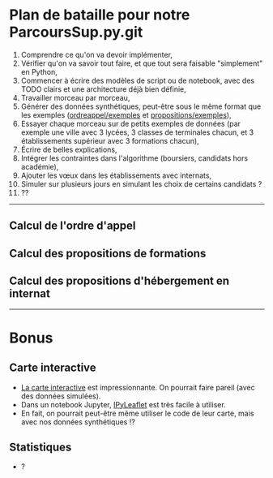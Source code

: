 # Plan de bataille pour notre ParcoursSup.py.git

1. Comprendre ce qu'on va devoir implémenter,
2. Vérifier qu'on va savoir tout faire, et que tout sera faisable "simplement" en Python,
3. Commencer à écrire des modèles de script ou de notebook, avec des TODO clairs et une architecture déjà bien définie,
4. Travailler morceau par morceau,
5. Générer des données synthétiques, peut-être sous le même format que les exemples ([ordreappel/exemples](https://framagit.org/parcoursup/algorithmes-de-parcoursup/tree/master/java/parcoursup/ordreappel/exemples) et [propositions/exemples](https://framagit.org/parcoursup/algorithmes-de-parcoursup/tree/master/java/parcoursup/propositions/exemples)),
6. Essayer chaque morceau sur de petits exemples de données (par exemple une ville avec 3 lycées, 3 classes de terminales chacun, et 3 établissements supérieur avec 3 formations chacun),
7. Écrire de belles explications,
8. Intégrer les contraintes dans l'algorithme (boursiers, candidats hors académie),
9. Ajouter les vœux dans les établissements avec internats,
10. Simuler sur plusieurs jours en simulant les choix de certains candidats ?
11. ??

---

## Calcul de l'ordre d'appel


## Calcul des propositions de formations


## Calcul des propositions d'hébergement en internat

---

# Bonus

## Carte interactive
- [La carte interactive](http://statistique.parcoursup.fr/) est impressionnante. On pourrait faire pareil (avec des données simulées).
- Dans un notebook Jupyter, [IPyLeaflet](https://github.com/ellisonbg/ipyleaflet) est très facile à utiliser.
- En fait, on pourrait peut-être même utiliser le code de leur carte, mais avec nos données synthétiques !?

## Statistiques
- ?
